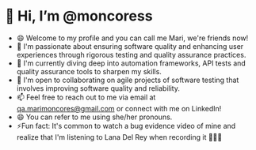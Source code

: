 # 👋 Hi, I’m @moncoress

- 😄 Welcome to my profile and you can call me Mari, we're friends now!
- 👀 I'm passionate about ensuring software quality and enhancing user experiences through rigorous testing and quality assurance practices.
- 🌱 I'm currently diving deep into automation frameworks, API tests and quality assurance tools to sharpen my skills.
- 💞️ I'm open to collaborating on agile projects of software testing that involves improving software quality and reliability.
- 📫 Feel free to reach out to me via email at qa.marimoncores@gmail.com or connect with me on LinkedIn!
- 😄 You can refer to me using she/her pronouns.
- ⚡Fun fact: It's common to watch a bug evidence video of mine and realize that I'm listening to Lana Del Rey when recording it 💁🏼‍♀️
<!---
moncoress/moncoress is a ✨ special ✨ repository because its `README.md` (this file) appears on your GitHub profile.
You can click the Preview link to take a look at your changes.
--->
